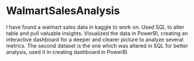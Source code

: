 # WalmartSalesAnalysis
I have found a walmart sales data in kaggle to work on. Used SQL to alter table and pull valuable insights. Visualized the data in PowerBI, creating an interactive dashboard for a deeper and clearer picture to analyze several metrics.
The second dataset is the one which was altered in SQL for better analysis, used it in creating dashboard in PowerBI.
